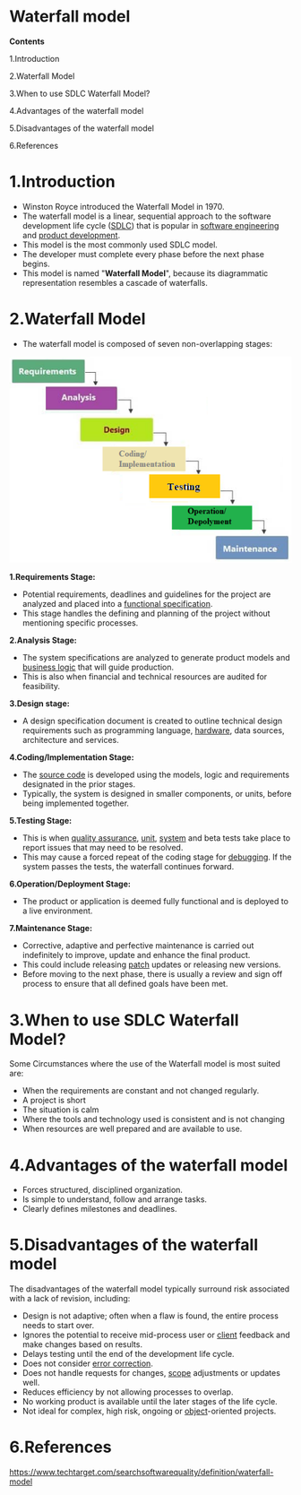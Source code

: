 # Waterfall model

**Contents**

1.Introduction

2.Waterfall Model

3.When to use SDLC Waterfall Model?

4.Advantages of the waterfall model

5.Disadvantages of the waterfall model

6.References

# 1.Introduction

-   Winston Royce introduced the Waterfall Model in 1970.
-   The waterfall model is a linear, sequential approach to the software development life cycle ([SDLC](https://www.techtarget.com/searchsoftwarequality/definition/systems-development-life-cycle)) that is popular in [software engineering](https://www.techtarget.com/whatis/definition/software-engineering) and [product development](https://www.techtarget.com/searchcio/definition/product-development-or-new-product-development-NPD).
-   This model is the most commonly used SDLC model.
-   The developer must complete every phase before the next phase begins.
-   This model is named "**Waterfall Model**", because its diagrammatic representation resembles a cascade of waterfalls.

# 2.Waterfall Model

-   The waterfall model is composed of seven non-overlapping stages:

![](media/f81145597ed1ca11b96a9a038c467273.png)

**1.Requirements Stage:**

-   Potential requirements, deadlines and guidelines for the project are analyzed and placed into a [functional specification](https://www.techtarget.com/searchsoftwarequality/definition/functional-specification).
-   This stage handles the defining and planning of the project without mentioning specific processes.

**2.Analysis Stage:**

-   The system specifications are analyzed to generate product models and [business logic](https://www.techtarget.com/whatis/definition/business-logic) that will guide production.
-   This is also when financial and technical resources are audited for feasibility.

**3.Design stage:**

-   A design specification document is created to outline technical design requirements such as programming language, [hardware](https://www.techtarget.com/searchnetworking/definition/hardware), data sources, architecture and services.

**4.Coding/Implementation Stage:**

-   The [source code](https://www.techtarget.com/searchapparchitecture/definition/source-code) is developed using the models, logic and requirements designated in the prior stages.
-   Typically, the system is designed in smaller components, or units, before being implemented together.

**5.Testing Stage:**

-   This is when [quality assurance](https://www.techtarget.com/searchsoftwarequality/definition/quality-assurance), [unit](https://www.techtarget.com/searchsoftwarequality/definition/unit-testing), [system](https://www.techtarget.com/searchsoftwarequality/definition/system-testing) and beta tests take place to report issues that may need to be resolved.
-   This may cause a forced repeat of the coding stage for [debugging](https://www.techtarget.com/searchsoftwarequality/definition/debugging). If the system passes the tests, the waterfall continues forward.

**6.Operation/Deployment Stage:**

-   The product or application is deemed fully functional and is deployed to a live environment.

**7.Maintenance Stage:**

-   Corrective, adaptive and perfective maintenance is carried out indefinitely to improve, update and enhance the final product.
-   This could include releasing [patch](https://www.techtarget.com/searchenterprisedesktop/definition/patch) updates or releasing new versions.
-   Before moving to the next phase, there is usually a review and sign off process to ensure that all defined goals have been met.

# 3.When to use SDLC Waterfall Model?

Some Circumstances where the use of the Waterfall model is most suited are:

-   When the requirements are constant and not changed regularly.
-   A project is short
-   The situation is calm
-   Where the tools and technology used is consistent and is not changing
-   When resources are well prepared and are available to use.

# 4.Advantages of the waterfall model

-   Forces structured, disciplined organization.
-   Is simple to understand, follow and arrange tasks.
-   Clearly defines milestones and deadlines.

# 5.Disadvantages of the waterfall model

The disadvantages of the waterfall model typically surround risk associated with a lack of revision, including:

-   Design is not adaptive; often when a flaw is found, the entire process needs to start over.
-   Ignores the potential to receive mid-process user or [client](https://www.techtarget.com/searchenterprisedesktop/definition/client) feedback and make changes based on results.
-   Delays testing until the end of the development life cycle.
-   Does not consider [error correction](https://www.techtarget.com/searchnetworking/definition/ECC).
-   Does not handle requests for changes, [scope](https://www.techtarget.com/searchcio/definition/project-scope) adjustments or updates well.
-   Reduces efficiency by not allowing processes to overlap.
-   No working product is available until the later stages of the life cycle.
-   Not ideal for complex, high risk, ongoing or [object](https://www.techtarget.com/searchapparchitecture/definition/object)-oriented projects.

# 6.References

https://www.techtarget.com/searchsoftwarequality/definition/waterfall-model
